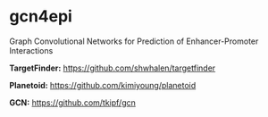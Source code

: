 # gcn4epi
Graph Convolutional Networks for Prediction of Enhancer-Promoter Interactions

**TargetFinder:** https://github.com/shwhalen/targetfinder

**Planetoid:** https://github.com/kimiyoung/planetoid

**GCN:** https://github.com/tkipf/gcn